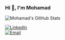 ### Hi 👋, I'm Mohamad  
 
![Mohamad's GitHub Stats](https://github-readme-stats.vercel.app/api?username=MohamadAbdo65&show_icons=true&theme=dark)  
   
</p>  

[![LinkedIn](https://img.shields.io/badge/LinkedIn-%230A66C2.svg?style=for-the-badge&logo=linkedin&logoColor=white)](https://linkedin.com/in/mohamad-abdulkader)  
[![Email](https://img.shields.io/badge/Email-D14836?style=for-the-badge&logo=gmail&logoColor=white)](mailto:mohamad.abdulkader.dev@gmail.com)  




<!---
MohamadAbdo65/MohamadAbdo65 is a ✨ special ✨ repository because its `README.md` (this file) appears on your GitHub profile.
You can click the Preview link to take a look at your changes.
--->
